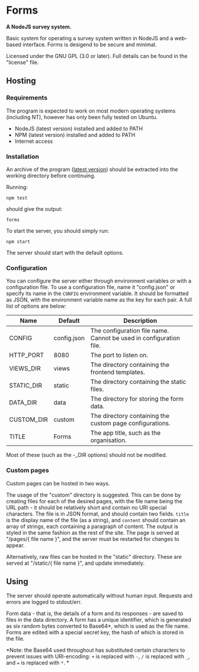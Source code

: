 # Forms

**A NodeJS survey system.**

Basic system for operating a survey system written in NodeJS and a web-based interface. Forms is desigend to be secure and minimal.

Licensed under the GNU GPL (3.0 or later). Full details can be found in the "license" file.

## Hosting

### Requirements

The program is expected to work on most modern operating systems (including NT), however has only been fully tested on Ubuntu.

* NodeJS (latest version) installed and added to PATH
* NPM (latest version) installed and added to PATH
* Internet access

### Installation

An archive of the program ([latest version](https://github.com/19wintersp/Forms/releases/latest)) should be extracted into the working directory before continuing.

Running:

```shell
npm test
```

should give the output:

```
forms
```

To start the server, you should simply run:

```shell
npm start
```

The server should start with the default options.

### Configuration

You can configure the server either through environment variables or with a configuration file. To use a configuration file, name it "config.json" or specify its name in the `CONFIG` environment variable. It should be formatted as JSON, with the environment variable name as the key for each pair. A full list of options are below:

| Name       | Default     | Description                                                        |
|------------|-------------|--------------------------------------------------------------------|
| CONFIG     | config.json | The configuration file name. Cannot be used in configuration file. |
| HTTP_PORT  | 8080        | The port to listen on.                                             |
| VIEWS_DIR  | views       | The directory containing the frontend templates.                   |
| STATIC_DIR | static      | The directory containing the static files.                         |
| DATA_DIR   | data        | The directory for storing the form data.                           |
| CUSTOM_DIR | custom      | The directory containing the custom page configurations.           |
| TITLE      | Forms       | The app title, such as the organisation.                           |

Most of these (such as the -_DIR options) should not be modified.

### Custom pages

Custom pages can be hosted in two ways.

The usage of the "custom" directory is suggested. This can be done by creating files for each of the desired pages, with the file name being the URL path - it should be relatively short and contain no URI special characters. The file is in JSON format, and should contain two fields. `title` is the display name of the file (as a string), and `content` should contain an array of strings, each containing a paragraph of content. The output is styled in the same fashion as the rest of the site. The page is served at "/pages/{ file name }", and the server must be restarted for changes to appear.

Alternatively, raw files can be hosted in the "static" directory. These are served at "/static/{ file name }", and update immediately.

## Using

The server should operate automatically without human input. Requests and errors are logged to stdout/err.

Form data - that is, the details of a form and its responses - are saved to files in the data directory. A form has a unique identifier, which is generated as six random bytes converted to Base64*, which is used as the file name. Forms are edited with a special secret key, the hash of which is stored in the file.

*Note: the Base64 used throughout has substituted certain characters to prevent issues with URI-encoding: *`+`* is replaced with *`-`*, *`/`* is replaced with *`_`*, and *`=`* is replaced with *`*`*. *

